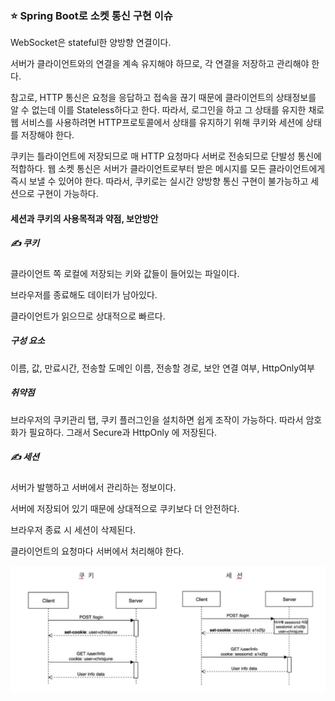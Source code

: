 ### ⭐️ Spring Boot로 소켓 통신 구현 이슈

WebSocket은 stateful한 양방향 연결이다.

서버가 클라이언트와의 연결을 계속 유지해야 하므로, 각 연결을 저장하고 관리해야 한다.

참고로, HTTP 통신은 요청을 응답하고 접속을 끊기 때문에 클라이언트의 상태정보를 알 수 없는데 이를 Stateless하다고 한다. 따라서, 로그인을 하고 그 상태를 유지한 채로 웹 서비스를 사용하려면 HTTP프로토콜에서 상태를 유지하기 위해 쿠키와 세션에 상태를 저장해야 한다.

쿠키는 틀라이언트에 저장되므로 매 HTTP 요청마다 서버로 전송되므로 단발성 통신에 적합하다. 웹 소켓 통신은 서버가 클라이언트로부터 받은 메시지를 모든 클라이언트에게 즉시 보낼 수 있어야 한다. 따라서, 쿠키로는 실시간 양방향 통신 구현이 불가능하고 세션으로 구현이 가능하다.

#### 세션과 쿠키의 사용목적과 약점, 보안방안

##### ✍️ 쿠키

클라이언트 쪽 로컬에 저장되는 키와 값들이 들어있는 파일이다.

브라우저를 종료해도 데이터가 남아있다.

클라이언트가 읽으므로 상대적으로 빠르다.

##### 구성 요소

이름, 값, 만료시간, 전송할 도메인 이름, 전송할 경로, 보안 연결 여부, HttpOnly여부

##### 취약점

브라우저의 쿠키관리 탭, 쿠키 플러그인을 설치하면 쉽게 조작이 가능하다. 따라서 암호화가 필요하다.
그래서 Secure과 HttpOnly 에 저장된다.

##### ✍️ 세션

서버가 발행하고 서버에서 관리하는 정보이다.

서버에 저장되어 있기 때문에 상대적으로 쿠키보다 더 안전하다.

브라우저 종료 시 세션이 삭제된다.

클라이언트의 요청마다 서버에서 처리해야 한다.

![image](../img/image%20copy%202.png)
